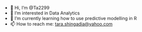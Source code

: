 - 👋 Hi, I’m @Ta2299
- 👀 I’m interested in Data Analytics 
- 🌱 I’m currently learning how to use predictive modelling in R
- 📫 How to reach me: tara.shingadia@yahoo.com

<!---
Ta2299/Ta2299 is a ✨ special ✨ repository because its `README.md` (this file) appears on your GitHub profile.
You can click the Preview link to take a look at your changes.
--->
